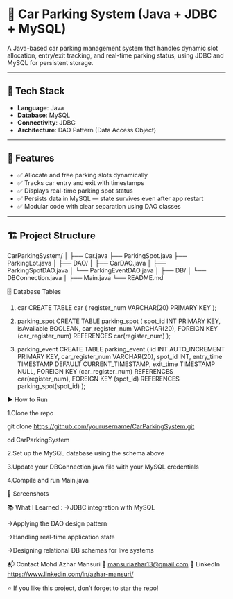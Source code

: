 # 🚗 Car Parking System (Java + JDBC + MySQL)

A Java-based car parking management system that handles dynamic slot allocation, entry/exit tracking, and real-time parking status, using JDBC and MySQL for persistent storage.

---

## 🧰 Tech Stack

- **Language**: Java  
- **Database**: MySQL  
- **Connectivity**: JDBC  
- **Architecture**: DAO Pattern (Data Access Object)

---

## 📌 Features

- ✅ Allocate and free parking slots dynamically  
- ✅ Tracks car entry and exit with timestamps  
- ✅ Displays real-time parking spot status  
- ✅ Persists data in MySQL — state survives even after app restart  
- ✅ Modular code with clear separation using DAO classes

---

## 🏗️ Project Structure

CarParkingSystem/
│
├── Car.java
├── ParkingSpot.java
├── ParkingLot.java
│
├── DAO/
│ ├── CarDAO.java
│ ├── ParkingSpotDAO.java
│ └── ParkingEventDAO.java
│
├── DB/
│ └── DBConnection.java
│
├── Main.java
└── README.md

🗄️ Database Tables

1. car 
CREATE TABLE car (
    register_num VARCHAR(20) PRIMARY KEY
);

2. parking_spot
CREATE TABLE parking_spot (
    spot_id INT PRIMARY KEY,
    isAvailable BOOLEAN,
    car_register_num VARCHAR(20),
    FOREIGN KEY (car_register_num) REFERENCES car(register_num)
);

3. parking_event
CREATE TABLE parking_event (
    id INT AUTO_INCREMENT PRIMARY KEY,
    car_register_num VARCHAR(20),
    spot_id INT,
    entry_time TIMESTAMP DEFAULT CURRENT_TIMESTAMP,
    exit_time TIMESTAMP NULL,
    FOREIGN KEY (car_register_num) REFERENCES car(register_num),
    FOREIGN KEY (spot_id) REFERENCES parking_spot(spot_id)
);

▶️ How to Run

1.Clone the repo

git clone https://github.com/yourusername/CarParkingSystem.git 

cd CarParkingSystem

2.Set up the MySQL database using the schema above

3.Update your DBConnection.java file with your MySQL credentials

4.Compile and run Main.java

📸 Screenshots


📚 What I Learned :
->JDBC integration with MySQL

->Applying the DAO design pattern

->Handling real-time application state

->Designing relational DB schemas for live systems

📬 Contact
Mohd Azhar Mansuri
📧 mansuriazhar13@gmail.com
🔗 LinkedIn https://www.linkedin.com/in/azhar-mansuri/

⭐ If you like this project, don’t forget to star the repo!

